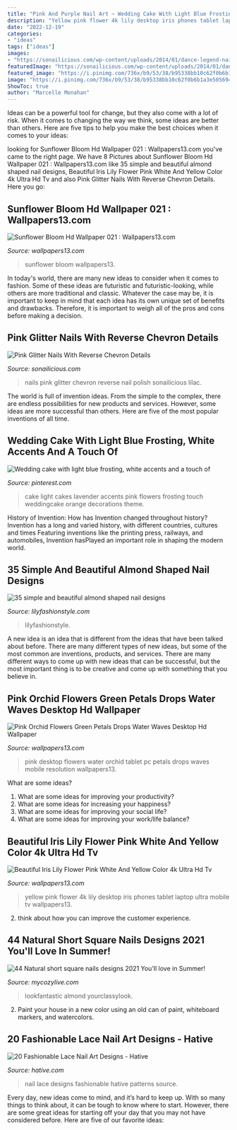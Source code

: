 ```yaml
---
title: "Pink And Purple Nail Art ~ Wedding Cake With Light Blue Frosting, White Accents And A Touch Of"
description: "Yellow pink flower 4k lily desktop iris phones tablet laptop ultra mobile tv wallpapers13"
date: "2022-12-19"
categories:
- "ideas"
tags: ["ideas"]
images:
- "https://sonailicious.com/wp-content/uploads/2014/01/dance-legend-nail-polish-pink-glitter.jpg"
featuredImage: "https://sonailicious.com/wp-content/uploads/2014/01/dance-legend-nail-polish-pink-glitter.jpg"
featured_image: "https://i.pinimg.com/736x/b9/53/38/b95338bb10c62f0b6b1a3e5056946ab6--blue-wedding-cakes-wedding-blue.jpg"
image: "https://i.pinimg.com/736x/b9/53/38/b95338bb10c62f0b6b1a3e5056946ab6--blue-wedding-cakes-wedding-blue.jpg"
ShowToc: true
author: "Marcelle Monahan"
---
```



Ideas can be a powerful tool for change, but they also come with a lot of risk. When it comes to changing the way we think, some ideas are better than others. Here are five tips to help you make the best choices when it comes to your ideas: 

	

		
looking for Sunflower Bloom Hd Wallpaper 021 : Wallpapers13.com you've came to the right page. We have 8 Pictures about Sunflower Bloom Hd Wallpaper 021 : Wallpapers13.com like 35 simple and beautiful almond shaped nail designs, Beautiful Iris Lily Flower Pink White And Yellow Color 4k Ultra Hd Tv and also Pink Glitter Nails With Reverse Chevron Details. Here you go:
		
    
## Sunflower Bloom Hd Wallpaper 021 : Wallpapers13.com

<img loading=lazy src="https://www.wallpapers13.com/wp-content/uploads/2015/12/Sunflower-bloom-HD-wallpaper-021-1280x960.jpg" onerror="this.onerror=null;this.src='https://tse2.mm.bing.net/th?id=OIP.cwe2TnEngRymzmlKTn7aTgHaFj&amp;pid=15.1';" alt="Sunflower Bloom Hd Wallpaper 021 : Wallpapers13.com">

_Source: wallpapers13.com_

>sunflower bloom wallpapers13. 

	

In today's world, there are many new ideas to consider when it comes to fashion. Some of these ideas are futuristic and futuristic-looking, while others are more traditional and classic. Whatever the case may be, it is important to keep in mind that each idea has its own unique set of benefits and drawbacks. Therefore, it is important to weigh all of the pros and cons before making a decision.

    
## Pink Glitter Nails With Reverse Chevron Details

<img loading=lazy src="https://sonailicious.com/wp-content/uploads/2014/01/dance-legend-nail-polish-pink-glitter.jpg" onerror="this.onerror=null;this.src='https://tse4.mm.bing.net/th?id=OIP.TiHyhSN44aupPTxFdntWUAHaLH&amp;pid=15.1';" alt="Pink Glitter Nails With Reverse Chevron Details">

_Source: sonailicious.com_

>nails pink glitter chevron reverse nail polish sonailicious lilac. 

	

The world is full of invention ideas. From the simple to the complex, there are endless possibilities for new products and services. However, some ideas are more successful than others. Here are five of the most popular inventions of all time.

    
## Wedding Cake With Light Blue Frosting, White Accents And A Touch Of

<img loading=lazy src="https://i.pinimg.com/736x/b9/53/38/b95338bb10c62f0b6b1a3e5056946ab6--blue-wedding-cakes-wedding-blue.jpg" onerror="this.onerror=null;this.src='https://tse3.mm.bing.net/th?id=OIP.RySVwGE-ObaiKCigKqWuBQHaLH&amp;pid=15.1';" alt="Wedding cake with light blue frosting, white accents and a touch of">

_Source: pinterest.com_

>cake light cakes lavender accents pink flowers frosting touch weddingcake orange decorations theme. 

	

History of Invention: How has Invention changed throughout history?
Invention has a long and varied history, with different countries, cultures and times Featuring inventions like the printing press, railways, and automobiles, Invention hasPlayed an important role in shaping the modern world.

    
## 35 Simple And Beautiful Almond Shaped Nail Designs

<img loading=lazy src="https://lilyfashionstyle.com/wp-content/uploads/2021/04/31-5-768x1152.jpg" onerror="this.onerror=null;this.src='https://tse2.mm.bing.net/th?id=OIP.z0zP5cK2UUflcOSa590GmQHaLH&amp;pid=15.1';" alt="35 simple and beautiful almond shaped nail designs">

_Source: lilyfashionstyle.com_

>lilyfashionstyle. 

	

A new idea is an idea that is different from the ideas that have been talked about before. There are many different types of new ideas, but some of the most common are inventions, products, and services. There are many different ways to come up with new ideas that can be successful, but the most important thing is to be creative and come up with something that you believe in.

    
## Pink Orchid Flowers Green Petals Drops Water Waves Desktop Hd Wallpaper

<img loading=lazy src="https://www.wallpapers13.com/wp-content/uploads/2018/12/Pink-Orchid-Flowers-Green-Petals-Drops-Water-Waves-Desktop-HD-Wallpaper-For-PC-Tablet-And-Mobile-Download-5200x2925.jpg" onerror="this.onerror=null;this.src='https://tse3.mm.bing.net/th?id=OIP.IgxbTRYED29sHnJngZx4SgHaEK&amp;pid=15.1';" alt="Pink Orchid Flowers Green Petals Drops Water Waves Desktop Hd Wallpaper">

_Source: wallpapers13.com_

>pink desktop flowers water orchid tablet pc petals drops waves mobile resolution wallpapers13. 

	

What are some ideas?
1. What are some ideas for improving your productivity? 
2. What are some ideas for increasing your happiness? 
3. What are some ideas for improving your social life? 
4. What are some ideas for improving your work/life balance?

    
## Beautiful Iris Lily Flower Pink White And Yellow Color 4k Ultra Hd Tv

<img loading=lazy src="https://www.wallpapers13.com/wp-content/uploads/2018/10/Beautiful-Iris-Lily-Flower-pink-white-and-yellow-color-4K-Ultra-HD-TV-Wallpaper-for-Desktop-Laptop-Tablet-And-Mobile-Phones-3840x240-1600x1200.jpg" onerror="this.onerror=null;this.src='https://tse3.mm.bing.net/th?id=OIP.64Je0Ru5_ykfR4Hi9tBRJQHaFj&amp;pid=15.1';" alt="Beautiful Iris Lily Flower Pink White And Yellow Color 4k Ultra Hd Tv">

_Source: wallpapers13.com_

>yellow pink flower 4k lily desktop iris phones tablet laptop ultra mobile tv wallpapers13. 

	

2. think about how you can improve the customer experience.

    
## 44 Natural Short Square Nails Designs 2021 You&#039;ll Love In Summer!

<img loading=lazy src="https://mycozylive.com/wp-content/uploads/2021/04/31-8.jpg" onerror="this.onerror=null;this.src='https://tse3.mm.bing.net/th?id=OIP.ELLcvNNz3AQ5sj9rNi4FVwHaLH&amp;pid=15.1';" alt="44 Natural short square nails designs 2021 You&#039;ll love in Summer!">

_Source: mycozylive.com_

>lookfantastic almond yourclassylook. 

	

2. Paint your house in a new color using an old can of paint, whiteboard markers, and watercolors.

    
## 20 Fashionable Lace Nail Art Designs - Hative

<img loading=lazy src="https://hative.com/wp-content/uploads/2014/11/lace-nail-art-designs/12-fashionable-lace-nail-art-designs.jpg" onerror="this.onerror=null;this.src='https://tse3.mm.bing.net/th?id=OIP.HWw0tYK2BY1AO3juxdOnwgHaNK&amp;pid=15.1';" alt="20 Fashionable Lace Nail Art Designs - Hative">

_Source: hative.com_

>nail lace designs fashionable hative patterns source. 

	

Every day, new ideas come to mind, and it’s hard to keep up. With so many things to think about, it can be tough to know where to start. However, there are some great ideas for starting off your day that you may not have considered before. Here are five of our favorite ideas: 

